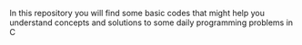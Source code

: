 In this repository you will find some basic codes that might help you understand concepts and solutions to some daily programming problems in C
